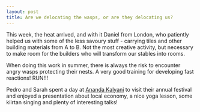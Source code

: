 ```yaml
---
layout: post
title: Are we delocating the wasps, or are they delocating us?
---
```


This week, the heat arrived, and with it Daniel from London, who patiently helped us with some of the less savoury stuff - carrying tiles and other building materials from A to B. Not the most creative activity, but necessary to make room for the builders who will transform our stables into rooms.

When doing this work in summer, there is always the risk to encounter angry wasps protecting their nests. A very good training for developing fast reactions! RUN!!!

Pedro and Sarah spent a day at [Ananda Kalyani](https://anandakalyani.org/) to visit their annual festival and enjoyed a presentation about local economy, a nice yoga lesson, some kiirtan singing and plenty of interesting talks!